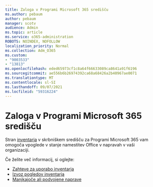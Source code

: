 ```yaml
---
title: Zaloga v Programi Microsoft 365 središču
ms.author: pebaum
author: pebaum
manager: scotv
audience: Admin
ms.topic: article
ms.service: o365-administration
ROBOTS: NOINDEX, NOFOLLOW
localization_priority: Normal
ms.collection: Adm_O365
ms.custom:
- "9003533"
- "13813"
ms.openlocfilehash: eded65973cf1c8a64f66633089ca8641a91f6196
ms.sourcegitcommit: ae556b6b26974392ca68a68426a2b40967ae0071
ms.translationtype: MT
ms.contentlocale: sl-SI
ms.lasthandoff: 09/07/2021
ms.locfileid: "59316224"
---
```

# <a name="inventory-in-microsoft-365-apps-admin-center"></a>Zaloga v Programi Microsoft 365 središču

Stran [inventarja](https://docs.microsoft.com/deployoffice/admincenter/inventory) v skrbniškem središču za Programi Microsoft 365 vam omogoča vpoglede v stanje namestitev Office v napravah v vaši organizaciji. 

Če želite več informacij, si oglejte:

- [Zahteve za uporabo inventarja](https://docs.microsoft.com/deployoffice/admincenter/inventory#requirements-for-using-inventory)
- [Izvoz pogledov inventarja](https://docs.microsoft.com/deployoffice/admincenter/inventory#export-inventory-views)
- [Manjkajoče ali podvojene naprave](https://docs.microsoft.com/deployoffice/admincenter/inventory#missing-or-duplicate-devices)